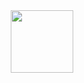<div id="header" align="center">
  <img src="https://media.giphy.com/media/tA3XZV3WLzZqldyFum/giphy.gif" width="100"/>
</div>
